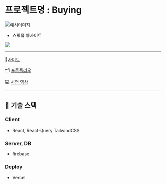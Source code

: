 # 프로젝트명 : Buying


![예시이미지](./assets/buyingImg)


- 쇼핑몰 웹사이트

![](https://github.com/SimDaeHo/shopping-mall-Project/assets/116733236/34ff7783-586f-42a6-9e93-2ba78d014dcb)

---

💙[사이트](https://shopping-mall-project-lovat.vercel.app/)

🗂 [포트폴리오](https://regal-hunter-2f7.notion.site/Shoppy-6cc4bf0c4eba4cdd87a3592daa96dbda)

💻 [시연 영상](https://youtu.be/PIYwlstUXBk)

---

## 🔧 기술 스택

### Client  

- React, React-Query TailwindCSS

### Server, DB

- firebase

### Deploy

- Vercel
